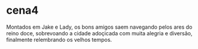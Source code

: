 # cena4

Montados em Jake e Lady, os bons amigos saem navegando pelos ares do reino doce, sobrevoando a cidade adoçicada com muita alegria e diversão, finalmente relembrando os velhos tempos.